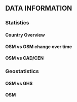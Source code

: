 ## DATA INFORMATION

### Statistics

#### Country Overview

#### OSM vs OSM change over time

#### OSM vs CAD/CEN

### Geostatistics

#### OSM vs GHS

#### OSM 


